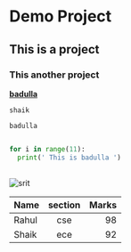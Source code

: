 # Demo Project
## This is a project
### This another project

[**badulla**](https://www.tutorialspoint.com/dwh/dwh_architecture.htm)

```
shaik

badulla

```

```python

for i in range(11):
  print(' This is badulla ')
  
 ```
 
![srit](https://user-images.githubusercontent.com/20875420/47642094-c5c9ab80-db8d-11e8-86f4-b5361d8991c3.jpg)


 |   Name     |   section    | Marks |
 | ------------- |:-----------:  | ----------:|
 |   Rahul   |   cse   | 98   |
 |   Shaik    | ece | 92 |
